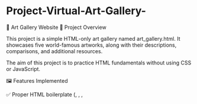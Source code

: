 # Project-Virtual-Art-Gallery-
🎨 Art Gallery Website
📌 Project Overview

This project is a simple HTML-only art gallery named art_gallery.html.
It showcases five world-famous artworks, along with their descriptions, comparisons, and additional resources.

The aim of this project is to practice HTML fundamentals without using CSS or JavaScript.

🖼️ Features Implemented

✅ Proper HTML boilerplate (<!DOCTYPE html>, <html>, <head>, <title>, <body>).

✅ Headings & Paragraphs to organize the content clearly.

✅ Text formatting tags (<b>, <i>, <u>, <del>).

✅ Images of 5 famous artworks with descriptive text.

✅ Internal & external links for navigation and reference.

✅ Horizontal rules (<hr>) and line breaks (<br>) for separation.

✅ Lists:

Ordered list → Steps to create your own artwork.

Unordered list → Materials required.

✅ Table comparing artworks by Artist, Medium, and Year.

✅ HTML comments for clarity.

🖌️ Artworks Displayed

The Great Wave off Kanagawa – Katsushika Hokusai (1831)

Self-Portrait – Vincent van Gogh (1889)

Mona Lisa – Leonardo da Vinci (1503)

The Persistence of Memory – Salvador Dalí (1931)

Girl with a Pearl Earring – Johannes Vermeer (1665)

📂 File Structure
📁 new html
 └── art_gallery.html   # Main HTML file
 └── images/            # Folder containing 1.webp, 2.webp, 3.jpg, 4.webp, 5.webp
 └── README.md          # Documentation file

 🚀 How to Run

Download or clone the repository.

Open the art_gallery.html file in any web browser.

Explore the artworks, descriptions, and comparison table.

🔗 References

The Met Museum

Artistro Blog – Famous Artworks

Ms Artastic – Elements of Art

👉 This project is for educational purposes only (college assignment).
this is my art gallery please visit 
